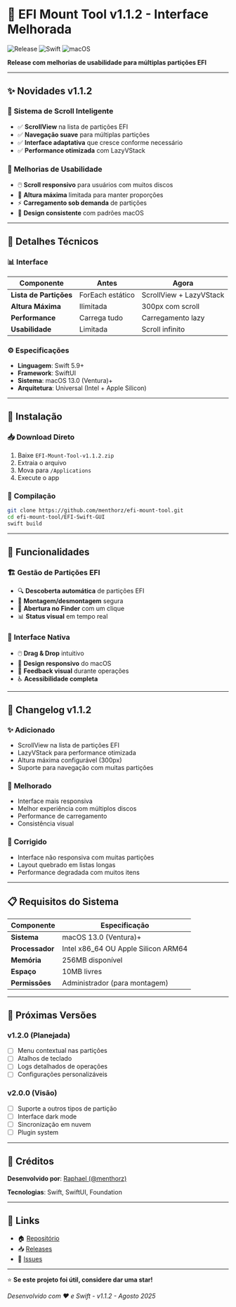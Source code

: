 # 🎉 EFI Mount Tool v1.1.2 - Interface Melhorada

![Release](https://img.shields.io/badge/🚀_RELEASE-v1.1.2-FF6B6B?style=for-the-badge)
![Swift](https://img.shields.io/badge/Swift-5.9%2B-orange?style=for-the-badge&logo=swift)
![macOS](https://img.shields.io/badge/macOS-13.0%2B-blue?style=for-the-badge&logo=apple)

**Release com melhorias de usabilidade para múltiplas partições EFI**

---

## ✨ **Novidades v1.1.2**

### 📜 **Sistema de Scroll Inteligente**
- ✅ **ScrollView** na lista de partições EFI
- ✅ **Navegação suave** para múltiplas partições
- ✅ **Interface adaptativa** que cresce conforme necessário
- ✅ **Performance otimizada** com LazyVStack

### 🎯 **Melhorias de Usabilidade**
- 🖱️ **Scroll responsivo** para usuários com muitos discos
- 📱 **Altura máxima** limitada para manter proporções
- ⚡ **Carregamento sob demanda** de partições
- 🎨 **Design consistente** com padrões macOS

---

## 🔧 **Detalhes Técnicos**

### 📊 **Interface**
| Componente | Antes | Agora |
|------------|-------|-------|
| **Lista de Partições** | ForEach estático | ScrollView + LazyVStack |
| **Altura Máxima** | Ilimitada | 300px com scroll |
| **Performance** | Carrega tudo | Carregamento lazy |
| **Usabilidade** | Limitada | Scroll infinito |

### ⚙️ **Especificações**
- **Linguagem**: Swift 5.9+
- **Framework**: SwiftUI
- **Sistema**: macOS 13.0 (Ventura)+
- **Arquitetura**: Universal (Intel + Apple Silicon)

---

## 🚀 **Instalação**

### 📥 **Download Direto**
1. Baixe `EFI-Mount-Tool-v1.1.2.zip`
2. Extraia o arquivo
3. Mova para `/Applications`
4. Execute o app

### 🔨 **Compilação**
```bash
git clone https://github.com/menthorz/efi-mount-tool.git
cd efi-mount-tool/EFI-Swift-GUI
swift build
```

---

## 🎯 **Funcionalidades**

### 🏗️ **Gestão de Partições EFI**
- 🔍 **Descoberta automática** de partições EFI
- 🔧 **Montagem/desmontagem** segura
- 📂 **Abertura no Finder** com um clique
- 📊 **Status visual** em tempo real

### 🎨 **Interface Nativa**
- 🖱️ **Drag & Drop** intuitivo
- 📱 **Design responsivo** do macOS
- 🌈 **Feedback visual** durante operações
- ♿ **Acessibilidade completa**

---

## 🔄 **Changelog v1.1.2**

### ✨ **Adicionado**
- ScrollView na lista de partições EFI
- LazyVStack para performance otimizada
- Altura máxima configurável (300px)
- Suporte para navegação com muitas partições

### 🔧 **Melhorado**
- Interface mais responsiva
- Melhor experiência com múltiplos discos
- Performance de carregamento
- Consistência visual

### 🐛 **Corrigido**
- Interface não responsiva com muitas partições
- Layout quebrado em listas longas
- Performance degradada com muitos itens

---

## 📋 **Requisitos do Sistema**

| Componente | Especificação |
|------------|---------------|
| **Sistema** | macOS 13.0 (Ventura)+ |
| **Processador** | Intel x86_64 OU Apple Silicon ARM64 |
| **Memória** | 256MB disponível |
| **Espaço** | 10MB livres |
| **Permissões** | Administrador (para montagem) |

---

## 🔮 **Próximas Versões**

### v1.2.0 (Planejada)
- [ ] Menu contextual nas partições
- [ ] Atalhos de teclado
- [ ] Logs detalhados de operações
- [ ] Configurações personalizáveis

### v2.0.0 (Visão)
- [ ] Suporte a outros tipos de partição
- [ ] Interface dark mode
- [ ] Sincronização em nuvem
- [ ] Plugin system

---

## 🙏 **Créditos**

**Desenvolvido por**: [Raphael (@menthorz)](https://github.com/menthorz)

**Tecnologias**: Swift, SwiftUI, Foundation

---

## 🔗 **Links**

- 🏠 [Repositório](https://github.com/menthorz/efi-mount-tool)
- 📥 [Releases](https://github.com/menthorz/efi-mount-tool/releases)
- 🐛 [Issues](https://github.com/menthorz/efi-mount-tool/issues)

---

⭐ **Se este projeto foi útil, considere dar uma star!**

*Desenvolvido com ❤️ e Swift - v1.1.2 - Agosto 2025*
